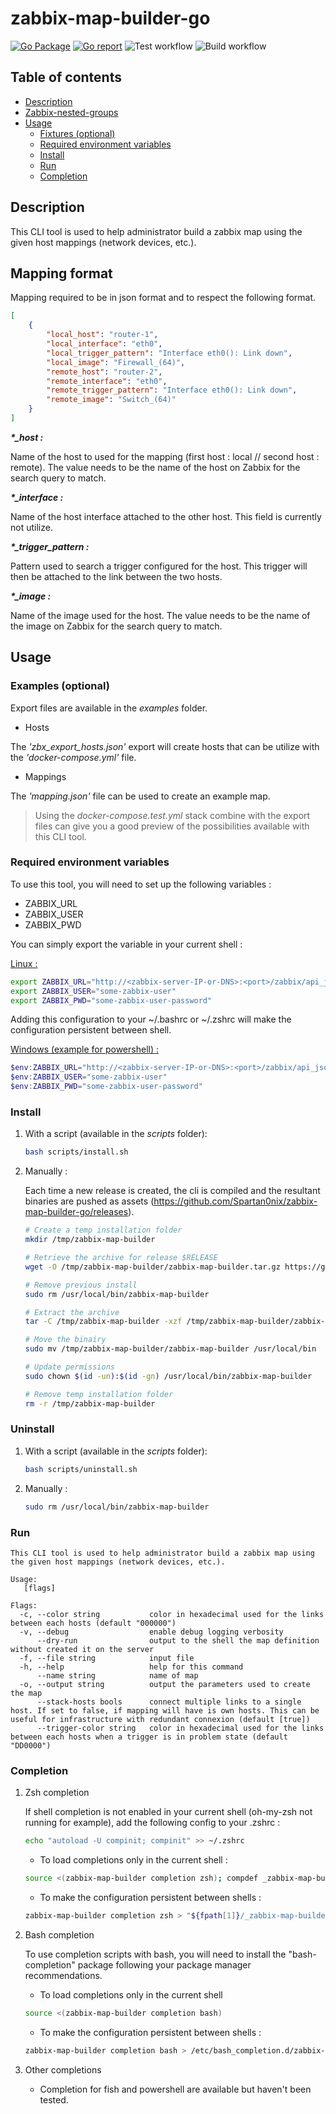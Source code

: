 # zabbix-map-builder-go

[![Go Package](https://pkg.go.dev/badge/github.com/Spartan0nix/zabbix-map-builder-go?status.svg)](https://pkg.go.dev/github.com/Spartan0nix/zabbix-map-builder-go)
[![Go report](https://goreportcard.com/badge/github.com/Spartan0nix/zabbix-map-builder-go)](https://goreportcard.com/report/github.com/Spartan0nix/zabbix-map-builder-go)
![Test workflow](https://github.com/Spartan0nix/zabbix-map-builder-go/actions/workflows/test.yml/badge.svg)
![Build workflow](https://github.com/Spartan0nix/zabbix-map-builder-go/actions/workflows/build.yml/badge.svg)

## Table of contents

- [Description](#description)
- [Zabbix-nested-groups](#zabbix-nested-groups)
- [Usage](#usage)
  - [Fixtures (optional)](#fixtures-(optional))
  - [Required environment variables](#required-environment-variables)
  - [Install](#install)
  - [Run](#run)
  - [Completion](#completion)

## Description

This CLI tool is used to help administrator build a zabbix map using the given host mappings (network devices, etc.).

## Mapping format

Mapping required to be in json format and to respect the following format.
```json
[
    {
        "local_host": "router-1",
        "local_interface": "eth0",
        "local_trigger_pattern": "Interface eth0(): Link down",
        "local_image": "Firewall_(64)",
        "remote_host": "router-2",
        "remote_interface": "eth0",
        "remote_trigger_pattern": "Interface eth0(): Link down",
        "remote_image": "Switch_(64)"
    }
]
```

***\*_host :***

Name of the host to used for the mapping (first host : local // second host : remote).
The value needs to be the name of the host on Zabbix for the search query to match.

***\*_interface :***

Name of the host interface attached to the other host.
This field is currently not utilize.

***\*_trigger_pattern :***

Pattern used to search a trigger configured for the host. 
This trigger will then be attached to the link between the two hosts.

***\*_image :***

Name of the image used for the host.
The value needs to be the name of the image on Zabbix for the search query to match.

## Usage

### Examples (optional)

Export files are available in the *examples* folder.

- Hosts

The *'zbx_export_hosts.json'* export will create hosts that can be utilize with the *'docker-compose.yml'* file.

- Mappings

The *'mapping.json'* file can be used to create an example map.

> Using the *docker-compose.test.yml* stack combine with the export files can give you a good preview of the possibilities available with this CLI tool.

### Required environment variables

To use this tool, you will need to set up the following variables :
- ZABBIX_URL
- ZABBIX_USER
- ZABBIX_PWD

You can simply export the variable in your current shell :

<u>Linux :</u>
```bash
export ZABBIX_URL="http://<zabbix-server-IP-or-DNS>:<port>/zabbix/api_jsonrpc.php"
export ZABBIX_USER="some-zabbix-user"
export ZABBIX_PWD="some-zabbix-user-password"
```
Adding this configuration to your ~/.bashrc or ~/.zshrc will make the configuration persistent between shell.

<u>Windows (example for powershell) :</u>
```powershell
$env:ZABBIX_URL="http://<zabbix-server-IP-or-DNS>:<port>/zabbix/api_jsonrpc.php"
$env:ZABBIX_USER="some-zabbix-user"
$env:ZABBIX_PWD="some-zabbix-user-password"
```

### Install

1. With a script (available in the *scripts* folder):

    ```bash
    bash scripts/install.sh
    ```

2. Manually :

    Each time a new release is created, the cli is compiled and the resultant binaries are pushed as assets (https://github.com/Spartan0nix/zabbix-map-builder-go/releases).

    ```bash
    # Create a temp installation folder
    mkdir /tmp/zabbix-map-builder

    # Retrieve the archive for release $RELEASE
    wget -O /tmp/zabbix-map-builder/zabbix-map-builder.tar.gz https://github.com/Spartan0nix/zabbix-map-builder-go/releases/download/$RELEASE/zabbix-map-builder-go_$RELEASE_linux_amd64.tar.gz

    # Remove previous install
    sudo rm /usr/local/bin/zabbix-map-builder

    # Extract the archive
    tar -C /tmp/zabbix-map-builder -xzf /tmp/zabbix-map-builder/zabbix-map-builder.tar.gz

    # Move the binairy
    sudo mv /tmp/zabbix-map-builder/zabbix-map-builder /usr/local/bin

    # Update permissions
    sudo chown $(id -un):$(id -gn) /usr/local/bin/zabbix-map-builder

    # Remove temp installation folder
    rm -r /tmp/zabbix-map-builder
    ```

### Uninstall

1. With a script (available in the *scripts* folder):

    ```bash
    bash scripts/uninstall.sh
    ```

2. Manually :

    ```bash
    sudo rm /usr/local/bin/zabbix-map-builder
    ```

### Run
```
This CLI tool is used to help administrator build a zabbix map using the given host mappings (network devices, etc.).

Usage:
   [flags]

Flags:
  -c, --color string           color in hexadecimal used for the links between each hosts (default "000000")
  -v, --debug                  enable debug logging verbosity
      --dry-run                output to the shell the map definition without created it on the server
  -f, --file string            input file
  -h, --help                   help for this command
      --name string            name of map
  -o, --output string          output the parameters used to create the map
      --stack-hosts bools      connect multiple links to a single host. If set to false, if mapping will have is own hosts. This can be useful for infrastructure with redundant connexion (default [true])
      --trigger-color string   color in hexadecimal used for the links between each hosts when a trigger is in problem state (default "DD0000")
```

### Completion

1. Zsh completion

    If shell completion is not enabled in your current shell (oh-my-zsh not running for example), add the following config to your .zshrc :

    ```bash
    echo "autoload -U compinit; compinit" >> ~/.zshrc
    ```

    - To load completions only in the current shell :
    ```bash
    source <(zabbix-map-builder completion zsh); compdef _zabbix-map-builder zabbix-map-builder
    ```

    - To make the configuration persistent between shells :
    ```bash
    zabbix-map-builder completion zsh > "${fpath[1]}/_zabbix-map-builder"
    ```

2. Bash completion

    To use completion scripts with bash, you will need to install the "bash-completion" package following your package manager recommendations.


    - To load completions only in the current shell
    ```bash
    source <(zabbix-map-builder completion bash)
    ```

    - To make the configuration persistent between shells :
    ```bash
    zabbix-map-builder completion bash > /etc/bash_completion.d/zabbix-map-builder
    ```

3. Other completions

    - Completion for fish and powershell are available but haven't been tested.